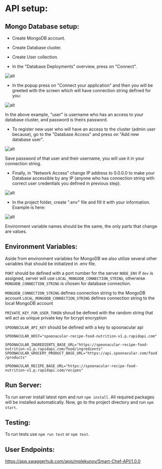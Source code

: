 # API setup:

## Mongo Database setup:

- Create MongoDB account.

- Create Database cluster.

- Create User collection.

- In the "Database Deployments" overview, press on "Connect".

![alt](https://i.imgur.com/A0Dwk6F.png)

- In the popup press on "Connect your application" and then you will be greeted with the screen which will have connection string defined for you:

![alt](https://i.imgur.com/uUSSwMD.png)

In the above example, "user" is username who has an access to your database cluster, and password is theirs password.

- To register new user who will have an access to the cluster (admin user because), go to the "Database Access" and press on "Add new database user".

![alt](https://i.imgur.com/x6CyUzw.png)

Save password of that user and their username, you will use it in your connection string.

- Finally, in "Network Access" change IP address to 0.0.0.0 to make your Database accessible by any IP (anyone who has connection string with correct user credentials you defined in previous step).

![alt](https://i.imgur.com/A4a8mbQ.png)

- In the project folder, create ".env" file and fill it with your information. Example is here:

![alt](https://i.imgur.com/msHT5eu.png)

Environment variable names should be the same, the only parts that change are values.

## Environment Variables:

Aside from environment variables for MongoDB we also utilize several other variables that should be initialized in .env file.

`PORT` should be defined with a port number for the server
`NODE_ENV` if `dev` is assigned, server will use `LOCAL_MONGODB_CONNECTION_STRING`, otherwise 
`MONGODB_CONNECTION_STRING` is chosen for database connection.

`MONGODB_CONNECTION_STRING` defines connection string to the MongoDB account
`LOCAL_MONGODB_CONNECTION_STRING` defines connection string to the local MongoDB account

`PRIVATE_KEY_FOR_USER_TOKEN` shoud be defined with the random string that will act as unique private key for bcrypt encryption

`SPOONACULAR_API_KEY` should be defined with a key to spoonacular api

`SPOONACULAR_HOST="spoonacular-recipe-food-nutrition-v1.p.rapidapi.com"`

`SPOONACULAR_INGREDIENTS_BASE_URL="https://spoonacular-recipe-food-nutrition-v1.p.rapidapi.com/food/ingredients"`
`SPOONACULAR_GROCERY_PRODUCT_BASE_URL="https://api.spoonacular.com/food/products"`

`SPOONACULAR_RECIPE_BASE_URL="https://spoonacular-recipe-food-nutrition-v1.p.rapidapi.com/recipes"`

## Run Server:

To run server install latest npm and run `npm install`. All required packages will be installed automatically. Now, go to the project directory and run `npm start`.

## Testing:

To run tests use `npm run test` or `npm test`.

## User Endpoints:

https://app.swaggerhub.com/apis/mplekunov/Smart-Chef-API/1.0.0
